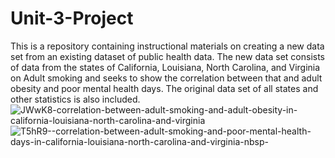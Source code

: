 # Unit-3-Project

This is a repository containing instructional materials on creating a new data set from an existing dataset of public health data. 
The new data set consists of data from the states of California, Louisiana, North Carolina, and Virginia on Adult smoking and seeks to show the correlation between that and adult obesity and poor mental health days.
The original data set of all states and other statistics is also included. 
![JWwK8-correlation-between-adult-smoking-and-adult-obesity-in-california-louisiana-north-carolina-and-virginia](https://user-images.githubusercontent.com/118317400/203089195-821370df-07ad-40e9-a83e-9fd52d865915.png)
![T5hR9--correlation-between-adult-smoking-and-poor-mental-health-days-in-california-louisiana-north-carolina-and-virginia-nbsp-](https://user-images.githubusercontent.com/118317400/203089212-70ed9f7e-69f5-46f5-8d10-bcb40ced8f64.png)
